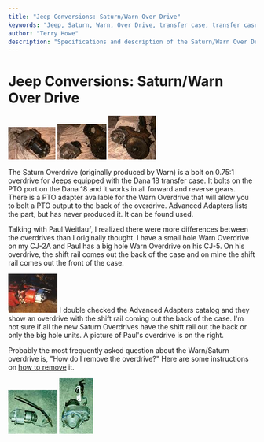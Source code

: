 ```yaml
---
title: "Jeep Conversions: Saturn/Warn Over Drive"
keywords: "Jeep, Saturn, Warn, Over Drive, transfer case, transfer case, Advanced Adapters, Dana 18"
author: "Terry Howe"
description: "Specifications and description of the Saturn/Warn Over Drive for Jeeps with the Dana 18 transfer case."
---
```

# Jeep Conversions: Saturn/Warn Over Drive

[![Warn Over Drive front](../../img/transmission/upgrades/WODf_.jpg)](../../img/transmission/upgrades/WODd18f.jpg) [![Warn Over Drive back](../../img/transmission/upgrades/WODb_.jpg)](../../img/transmission/upgrades/WODd18b.jpg) [![Warn Over Drive installed](../../img/transmission/upgrades/WODfit_.jpg)](../../img/transmission/upgrades/WODfit.jpg) 

The Saturn Overdrive (originally produced by Warn) is a bolt on 0.75:1 overdrive for Jeeps equipped with the Dana 18 transfer case. It bolts on the PTO port on the Dana 18 and it works in all forward and reverse gears. There is a PTO adapter available for the Warn Overdrive that will allow you to bolt a PTO output to the back of the overdrive. Advanced Adapters lists the part, but has never produced it. It can be found used.

Talking with Paul Weitlauf, I realized there were more differences between the overdrives than I originally thought. I have a small hole Warn Overdrive on my CJ-2A and Paul has a big hole Warn Overdrive on his CJ-5. On his overdrive, the shift rail comes out the back of the case and on mine the shift rail comes out the front of the case.

[![Late Warn Overdrive](../../img/xfer/upgrades/latewarn_.jpg)](../../img/xfer/upgrades/latewarn.jpg) I double checked the Advanced Adapters catalog and they show an overdrive with the shift rail coming out the back of the case. I'm not sure if all the new Saturn Overdrives have the shift rail out the back or only the big hole units. A picture of Paul's overdrive is on the right.

Probably the most frequently asked question about the Warn/Saturn overdrive is, "How do I remove the overdrive?" Here are some instructions on [ how to remove](/xfer/upgrades/warnremove.md) it.

[![Warn Overdrive](../../img/xfer/wod01s_.jpg)](../../img/xfer/wod01s.jpg) [![Warn Overdrive](../../img/xfer/wod01b.jpg)](../../img/xfer/wod01b.jpg)